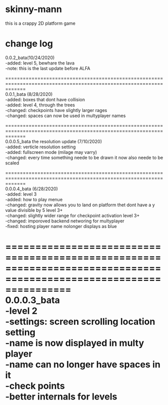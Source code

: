 # skinny-mann
this is a crappy 2D platform game

change log
===================================================================================================================  
0.0.2_bata(10/24/2020)  
-added: level 5, bewhare the lava  
-note: this is the last update before ALFA  

===================================================================================================================  
0.0.1_bata (8/28/2020)  
-added: boxes that dont have collision  
-added: level 4, through the trees  
-changed: checkpoints have slightly larger rages  
-changed: spaces can now be used in multyplayer names  

===================================================================================================================  
0.0.0.5_bata the resolution update (7/10/2020)  
-added: verticle resolution setting  
-added: fullscreen mode (milage may varry)  
-changed: every time something neede to be drawn it now also neede to be scaled  

===================================================================================================================  
0.0.0.4_bata (6/28/2020)  
-added: level 3  
-added: how to play menue  
-changed: gravity now allows you to land on platform thet dont have a y value divisible by 5 level 3+  
-changed: slightly wider range for checkpoint activation level 3+  
-changed: imporoved backend networing for multyplayer  
-fixed: hosting player name nolonger displays as blue  

===================================================================================================================  
0.0.0.3_bata  
-level 2  
-settings: screen scrolling location setting  
-name is now displayed in multy player  
-name can no longer have spaces in it  
-check points  
-better internals for levels  
===================================================================================================================  

